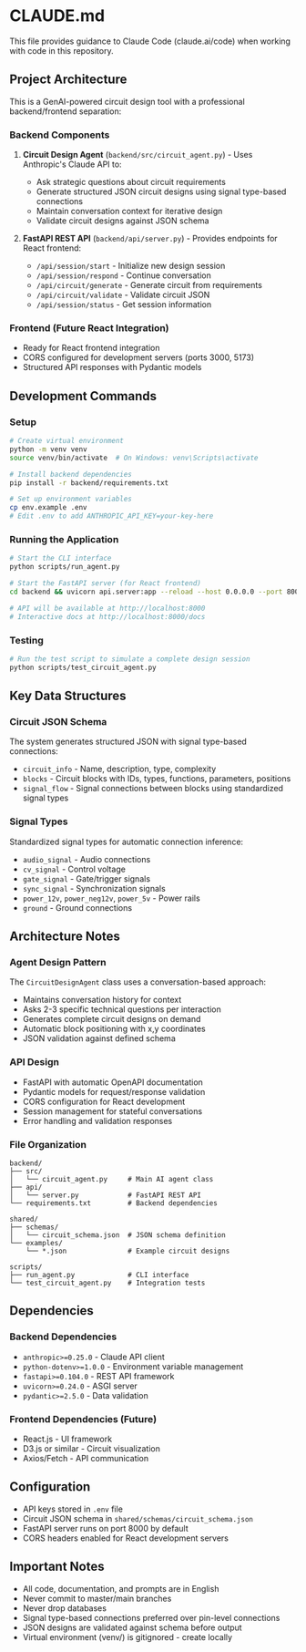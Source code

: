 # CLAUDE.md

This file provides guidance to Claude Code (claude.ai/code) when working with code in this repository.

## Project Architecture

This is a GenAI-powered circuit design tool with a professional backend/frontend separation:

### Backend Components
1. **Circuit Design Agent** (`backend/src/circuit_agent.py`) - Uses Anthropic's Claude API to:
   - Ask strategic questions about circuit requirements
   - Generate structured JSON circuit designs using signal type-based connections
   - Maintain conversation context for iterative design
   - Validate circuit designs against JSON schema

2. **FastAPI REST API** (`backend/api/server.py`) - Provides endpoints for React frontend:
   - `/api/session/start` - Initialize new design session
   - `/api/session/respond` - Continue conversation
   - `/api/circuit/generate` - Generate circuit from requirements
   - `/api/circuit/validate` - Validate circuit JSON
   - `/api/session/status` - Get session information

### Frontend (Future React Integration)
- Ready for React frontend integration
- CORS configured for development servers (ports 3000, 5173)
- Structured API responses with Pydantic models

## Development Commands

### Setup
```bash
# Create virtual environment
python -m venv venv
source venv/bin/activate  # On Windows: venv\Scripts\activate

# Install backend dependencies
pip install -r backend/requirements.txt

# Set up environment variables
cp env.example .env
# Edit .env to add ANTHROPIC_API_KEY=your-key-here
```

### Running the Application
```bash
# Start the CLI interface
python scripts/run_agent.py

# Start the FastAPI server (for React frontend)
cd backend && uvicorn api.server:app --reload --host 0.0.0.0 --port 8000

# API will be available at http://localhost:8000
# Interactive docs at http://localhost:8000/docs
```

### Testing
```bash
# Run the test script to simulate a complete design session
python scripts/test_circuit_agent.py
```

## Key Data Structures

### Circuit JSON Schema
The system generates structured JSON with signal type-based connections:
- `circuit_info` - Name, description, type, complexity
- `blocks` - Circuit blocks with IDs, types, functions, parameters, positions
- `signal_flow` - Signal connections between blocks using standardized signal types

### Signal Types
Standardized signal types for automatic connection inference:
- `audio_signal` - Audio connections
- `cv_signal` - Control voltage
- `gate_signal` - Gate/trigger signals
- `sync_signal` - Synchronization signals
- `power_12v`, `power_neg12v`, `power_5v` - Power rails
- `ground` - Ground connections

## Architecture Notes

### Agent Design Pattern
The `CircuitDesignAgent` class uses a conversation-based approach:
- Maintains conversation history for context
- Asks 2-3 specific technical questions per interaction
- Generates complete circuit designs on demand
- Automatic block positioning with x,y coordinates
- JSON validation against defined schema

### API Design
- FastAPI with automatic OpenAPI documentation
- Pydantic models for request/response validation
- CORS configuration for React development
- Session management for stateful conversations
- Error handling and validation responses

### File Organization
```
backend/
├── src/
│   └── circuit_agent.py     # Main AI agent class
├── api/
│   └── server.py            # FastAPI REST API
└── requirements.txt         # Backend dependencies

shared/
├── schemas/
│   └── circuit_schema.json  # JSON schema definition
└── examples/
    └── *.json               # Example circuit designs

scripts/
├── run_agent.py             # CLI interface
└── test_circuit_agent.py    # Integration tests
```

## Dependencies

### Backend Dependencies
- `anthropic>=0.25.0` - Claude API client
- `python-dotenv>=1.0.0` - Environment variable management
- `fastapi>=0.104.0` - REST API framework
- `uvicorn>=0.24.0` - ASGI server
- `pydantic>=2.5.0` - Data validation

### Frontend Dependencies (Future)
- React.js - UI framework
- D3.js or similar - Circuit visualization
- Axios/Fetch - API communication

## Configuration
- API keys stored in `.env` file
- Circuit JSON schema in `shared/schemas/circuit_schema.json`
- FastAPI server runs on port 8000 by default
- CORS headers enabled for React development servers

## Important Notes
- All code, documentation, and prompts are in English
- Never commit to master/main branches
- Never drop databases
- Signal type-based connections preferred over pin-level connections
- JSON designs are validated against schema before output
- Virtual environment (venv/) is gitignored - create locally